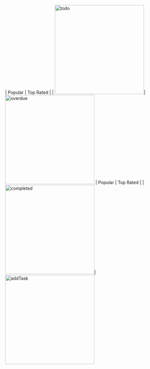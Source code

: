 | Popular | Top Rated |
| <img width="287" alt="todo" src="https://github.com/ipobeatz/Taskwise/assets/43969350/7f2561de-161c-4ad5-a951-6188d69384ad">|<img width="287" alt="overdue" src="https://github.com/ipobeatz/Taskwise/assets/43969350/d19cff4a-08cb-4899-a8d3-1ed2caa3a9df">
| Popular | Top Rated |
| <img width="287" alt="completed" src="https://github.com/ipobeatz/Taskwise/assets/43969350/7590f418-4948-45cc-88f5-b229bfaa2865">| <img width="287" alt="addTask" src="https://github.com/ipobeatz/Taskwise/assets/43969350/ff7bc309-9ad6-47af-8bc0-e244bdb325ab">
